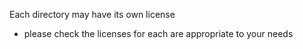 Each directory may have its own license
- please check the licenses for each are appropriate to your needs
